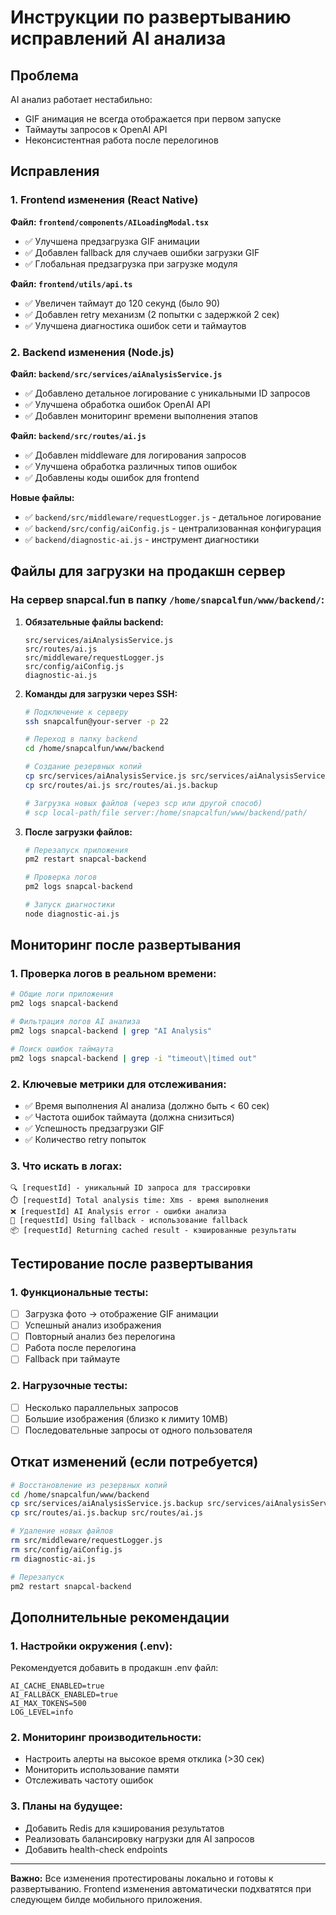 # Инструкции по развертыванию исправлений AI анализа

## Проблема

AI анализ работает нестабильно:

- GIF анимация не всегда отображается при первом запуске
- Таймауты запросов к OpenAI API
- Неконсистентная работа после перелогинов

## Исправления

### 1. Frontend изменения (React Native)

**Файл: `frontend/components/AILoadingModal.tsx`**

- ✅ Улучшена предзагрузка GIF анимации
- ✅ Добавлен fallback для случаев ошибки загрузки GIF
- ✅ Глобальная предзагрузка при загрузке модуля

**Файл: `frontend/utils/api.ts`**

- ✅ Увеличен таймаут до 120 секунд (было 90)
- ✅ Добавлен retry механизм (2 попытки с задержкой 2 сек)
- ✅ Улучшена диагностика ошибок сети и таймаутов

### 2. Backend изменения (Node.js)

**Файл: `backend/src/services/aiAnalysisService.js`**

- ✅ Добавлено детальное логирование с уникальными ID запросов
- ✅ Улучшена обработка ошибок OpenAI API
- ✅ Добавлен мониторинг времени выполнения этапов

**Файл: `backend/src/routes/ai.js`**

- ✅ Добавлен middleware для логирования запросов
- ✅ Улучшена обработка различных типов ошибок
- ✅ Добавлены коды ошибок для frontend

**Новые файлы:**

- ✅ `backend/src/middleware/requestLogger.js` - детальное логирование
- ✅ `backend/src/config/aiConfig.js` - централизованная конфигурация
- ✅ `backend/diagnostic-ai.js` - инструмент диагностики

## Файлы для загрузки на продакшн сервер

### На сервер snapcal.fun в папку `/home/snapcalfun/www/backend/`:

1. **Обязательные файлы backend:**

   ```
   src/services/aiAnalysisService.js
   src/routes/ai.js
   src/middleware/requestLogger.js
   src/config/aiConfig.js
   diagnostic-ai.js
   ```

2. **Команды для загрузки через SSH:**

   ```bash
   # Подключение к серверу
   ssh snapcalfun@your-server -p 22

   # Переход в папку backend
   cd /home/snapcalfun/www/backend

   # Создание резервных копий
   cp src/services/aiAnalysisService.js src/services/aiAnalysisService.js.backup
   cp src/routes/ai.js src/routes/ai.js.backup

   # Загрузка новых файлов (через scp или другой способ)
   # scp local-path/file server:/home/snapcalfun/www/backend/path/
   ```

3. **После загрузки файлов:**

   ```bash
   # Перезапуск приложения
   pm2 restart snapcal-backend

   # Проверка логов
   pm2 logs snapcal-backend

   # Запуск диагностики
   node diagnostic-ai.js
   ```

## Мониторинг после развертывания

### 1. Проверка логов в реальном времени:

```bash
# Общие логи приложения
pm2 logs snapcal-backend

# Фильтрация логов AI анализа
pm2 logs snapcal-backend | grep "AI Analysis"

# Поиск ошибок таймаута
pm2 logs snapcal-backend | grep -i "timeout\|timed out"
```

### 2. Ключевые метрики для отслеживания:

- ✅ Время выполнения AI анализа (должно быть < 60 сек)
- ✅ Частота ошибок таймаута (должна снизиться)
- ✅ Успешность предзагрузки GIF
- ✅ Количество retry попыток

### 3. Что искать в логах:

```
🔍 [requestId] - уникальный ID запроса для трассировки
⏱️ [requestId] Total analysis time: Xms - время выполнения
❌ [requestId] AI Analysis error - ошибки анализа
🔄 [requestId] Using fallback - использование fallback
📦 [requestId] Returning cached result - кэшированные результаты
```

## Тестирование после развертывания

### 1. Функциональные тесты:

- [ ] Загрузка фото → отображение GIF анимации
- [ ] Успешный анализ изображения
- [ ] Повторный анализ без перелогина
- [ ] Работа после перелогина
- [ ] Fallback при таймауте

### 2. Нагрузочные тесты:

- [ ] Несколько параллельных запросов
- [ ] Большие изображения (близко к лимиту 10MB)
- [ ] Последовательные запросы от одного пользователя

## Откат изменений (если потребуется)

```bash
# Восстановление из резервных копий
cd /home/snapcalfun/www/backend
cp src/services/aiAnalysisService.js.backup src/services/aiAnalysisService.js
cp src/routes/ai.js.backup src/routes/ai.js

# Удаление новых файлов
rm src/middleware/requestLogger.js
rm src/config/aiConfig.js
rm diagnostic-ai.js

# Перезапуск
pm2 restart snapcal-backend
```

## Дополнительные рекомендации

### 1. Настройки окружения (.env):

Рекомендуется добавить в продакшн .env файл:

```
AI_CACHE_ENABLED=true
AI_FALLBACK_ENABLED=true
AI_MAX_TOKENS=500
LOG_LEVEL=info
```

### 2. Мониторинг производительности:

- Настроить алерты на высокое время отклика (>30 сек)
- Мониторить использование памяти
- Отслеживать частоту ошибок

### 3. Планы на будущее:

- Добавить Redis для кэширования результатов
- Реализовать балансировку нагрузки для AI запросов
- Добавить health-check endpoints

---

**Важно:** Все изменения протестированы локально и готовы к развертыванию. Frontend изменения автоматически подхватятся при следующем билде мобильного приложения.
